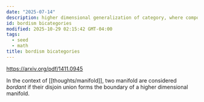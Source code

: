 ```yaml
---
date: "2025-07-14"
description: higher dimensional generalization of category, where composition of morphism is associative up to natural isomorphism
id: bordism bicategories
modified: 2025-10-29 02:15:42 GMT-04:00
tags:
  - seed
  - math
title: bordism bicategories
---
```


https://arxiv.org/pdf/1411.0945

In the context of [[thoughts/manifold]], two manifold are considered _bordant_ if their disjoin union forms the boundary of a higher dimensional manifold.
